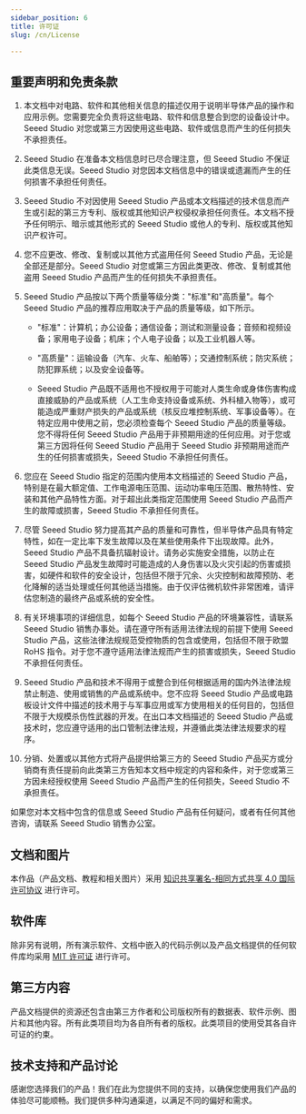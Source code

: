 ```yaml
---
sidebar_position: 6
title: 许可证
slug: /cn/License

---
```


## **重要声明和免责条款**


1. 本文档中对电路、软件和其他相关信息的描述仅用于说明半导体产品的操作和应用示例。您需要完全负责将这些电路、软件和信息整合到您的设备设计中。Seeed Studio 对您或第三方因使用这些电路、软件或信息而产生的任何损失不承担责任。

2. Seeed Studio 在准备本文档信息时已尽合理注意，但 Seeed Studio 不保证此类信息无误。Seeed Studio 对您因本文档信息中的错误或遗漏而产生的任何损害不承担任何责任。

3. Seeed Studio 不对因使用 Seeed Studio 产品或本文档描述的技术信息而产生或引起的第三方专利、版权或其他知识产权侵权承担任何责任。本文档不授予任何明示、暗示或其他形式的 Seeed Studio 或他人的专利、版权或其他知识产权许可。

4. 您不应更改、修改、复制或以其他方式盗用任何 Seeed Studio 产品，无论是全部还是部分。Seeed Studio 对您或第三方因此类更改、修改、复制或其他盗用 Seeed Studio 产品而产生的任何损失不承担责任。

5. Seeed Studio 产品按以下两个质量等级分类："标准"和"高质量"。每个 Seeed Studio 产品的推荐应用取决于产品的质量等级，如下所示。

    - "标准"：计算机；办公设备；通信设备；测试和测量设备；音频和视频设备；家用电子设备；机床；个人电子设备；以及工业机器人等。

    - "高质量"：运输设备（汽车、火车、船舶等）；交通控制系统；防灾系统；防犯罪系统；以及安全设备等。

    - Seeed Studio 产品既不适用也不授权用于可能对人类生命或身体伤害构成直接威胁的产品或系统（人工生命支持设备或系统、外科植入物等），或可能造成严重财产损失的产品或系统（核反应堆控制系统、军事设备等）。在特定应用中使用之前，您必须检查每个 Seeed Studio 产品的质量等级。您不得将任何 Seeed Studio 产品用于非预期用途的任何应用。对于您或第三方因将任何 Seeed Studio 产品用于 Seeed Studio 非预期用途而产生的任何损害或损失，Seeed Studio 不承担任何责任。

7. 您应在 Seeed Studio 指定的范围内使用本文档描述的 Seeed Studio 产品，特别是在最大额定值、工作电源电压范围、运动功率电压范围、散热特性、安装和其他产品特性方面。对于超出此类指定范围使用 Seeed Studio 产品而产生的故障或损害，Seeed Studio 不承担任何责任。

8. 尽管 Seeed Studio 努力提高其产品的质量和可靠性，但半导体产品具有特定特性，如在一定比率下发生故障以及在某些使用条件下出现故障。此外，Seeed Studio 产品不具备抗辐射设计。请务必实施安全措施，以防止在 Seeed Studio 产品发生故障时可能造成的人身伤害以及火灾引起的伤害或损害，如硬件和软件的安全设计，包括但不限于冗余、火灾控制和故障预防、老化降解的适当处理或任何其他适当措施。由于仅评估微机软件非常困难，请评估您制造的最终产品或系统的安全性。

9. 有关环境事项的详细信息，如每个 Seeed Studio 产品的环境兼容性，请联系 Seeed Studio 销售办事处。请在遵守所有适用法律法规的前提下使用 Seeed Studio 产品，这些法律法规规范受控物质的包含或使用，包括但不限于欧盟 RoHS 指令。对于您不遵守适用法律法规而产生的损害或损失，Seeed Studio 不承担任何责任。

9. Seeed Studio 产品和技术不得用于或整合到任何根据适用的国内外法律法规禁止制造、使用或销售的产品或系统中。您不应将 Seeed Studio 产品或电路板设计文件中描述的技术用于与军事应用或军方使用相关的任何目的，包括但不限于大规模杀伤性武器的开发。在出口本文档描述的 Seeed Studio 产品或技术时，您应遵守适用的出口管制法律法规，并遵循此类法律法规要求的程序。

10. 分销、处置或以其他方式将产品提供给第三方的 Seeed Studio 产品买方或分销商有责任提前向此类第三方告知本文档中规定的内容和条件，对于您或第三方因未经授权使用 Seeed Studio 产品而产生的任何损失，Seeed Studio 不承担责任。

如果您对本文档中包含的信息或 Seeed Studio 产品有任何疑问，或者有任何其他咨询，请联系 Seeed Studio 销售办公室。

## 文档和图片

本作品（产品文档、教程和相关图片）采用 <a rel="license" href="http://creativecommons.org/licenses/by-sa/4.0/">知识共享署名-相同方式共享 4.0 国际许可协议</a> 进行许可。<a rel="license" href="http://creativecommons.org/licenses/by-sa/4.0/"> </a>

## 软件库


除非另有说明，所有演示软件、文档中嵌入的代码示例以及产品文档提供的任何软件库均采用 [MIT 许可证](https://files.seeedstudio.com/wiki/common/MIT_LICENSE "MIT LICENSE") 进行许可。

## 第三方内容

产品文档提供的资源还包含由第三方作者和公司版权所有的数据表、软件示例、图片和其他内容。所有此类项目均为各自所有者的版权。此类项目的使用受其各自许可证的约束。


## 技术支持和产品讨论

感谢您选择我们的产品！我们在此为您提供不同的支持，以确保您使用我们产品的体验尽可能顺畅。我们提供多种沟通渠道，以满足不同的偏好和需求。

<div class="button_tech_support_container">
<a href="https://forum.seeedstudio.com/" class="button_forum"></a> 
<a href="https://www.seeedstudio.com/contacts" class="button_email"></a>
</div>

<div class="button_tech_support_container">
<a href="https://discord.gg/eWkprNDMU7" class="button_discord"></a> 
<a href="https://github.com/Seeed-Studio/wiki-documents/discussions/69" class="button_discussion"></a>
</div>